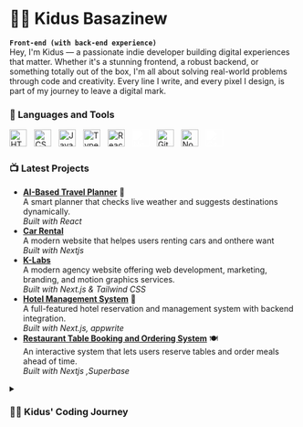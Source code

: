 # 🏄‍♂️ Kidus Basazinew
**`Front-end (with back-end experience)`**
<br/>
Hey, I'm Kidus — a passionate indie developer building digital experiences that matter. Whether it's a stunning frontend, a robust backend, or something totally out of the box, I'm all about solving real-world problems through code and creativity. Every line I write, and every pixel I design, is part of my journey to leave a digital mark.
<br/>
### 🧰 Languages and Tools
<img align="left" alt="HTML" width="30px" style="padding-right:10px;" src="https://cdn.jsdelivr.net/gh/devicons/devicon/icons/html5/html5-plain.svg" />
<img align="left" alt="CSS" width="30px" style="padding-right:10px;" src="https://cdn.jsdelivr.net/gh/devicons/devicon/icons/css3/css3-plain.svg" />
<img align="left" alt="JavaScript" width="30px" style="padding-right:10px;" src="https://cdn.jsdelivr.net/gh/devicons/devicon/icons/javascript/javascript-plain.svg" />
<img align="left" alt="TypeScript" width="30px" style="padding-right:10px;" src="https://cdn.jsdelivr.net/gh/devicons/devicon/icons/typescript/typescript-plain.svg" />
<img align="left" alt="React" width="30px" style="padding-right:10px;" src="https://cdn.jsdelivr.net/gh/devicons/devicon/icons/react/react-original.svg" />
<img align="left" alt="Next.js" width="30px" style="padding-right:10px; filter: brightness(0) invert(1);" src="https://cdn.jsdelivr.net/gh/devicons/devicon/icons/nextjs/nextjs-original.svg" />
<img align="left" alt="Git" width="30px" style="padding-right:10px;" src="https://cdn.jsdelivr.net/gh/devicons/devicon/icons/git/git-original.svg" />
<img align="left" alt="NodeJS" width="30px" style="padding-right:10px;" src="https://cdn.jsdelivr.net/gh/devicons/devicon/icons/nodejs/nodejs-original.svg" />
<img align="left" alt="GitHub" width="30px" style="padding-right:10px; filter: brightness(0) invert(1);" src="https://cdn.jsdelivr.net/gh/devicons/devicon/icons/github/github-original.svg" />
<br />

<br />


<!-- BEGIN YOUTUBE-CARDS -->
<h3>📺 Latest Projects</h3>

<ul>

  <li>
    <strong><a href="https://github.com/KidusBasazinew/ai_travel_agenct">AI-Based Travel Planner</a></strong> 🧠<br>
    A smart planner that checks live weather and suggests destinations dynamically.<br>
    <em>Built with React</em>
  </li>
   <li>
    <strong><a href="https://github.com/KidusBasazinew/carrental">Car Rental</a></strong> <br>
    A modern website that helpes users renting cars and onthere want<br>
    <em>Built with Nextjs</em>
  </li>
  <li>
    <strong><a href="https://github.com/KidusBasazinew/k-labs">K-Labs</a></strong><br>
    A modern agency website offering web development, marketing, branding, and motion graphics services.<br>
    <em>Built with Next.js & Tailwind CSS</em>
  </li>
  <li>
    <strong><a href="https://github.com/KidusBasazinew/hotel_room_booking">Hotel Management System</a></strong> 🏨<br>
    A full-featured hotel reservation and management system with backend integration.<br>
    <em>Built with Next.js, appwrite</em>
  </li>

  <li>
    <strong><a href="https://github.com/KidusBasazinew/restaurant-table-booking">Restaurant Table Booking and Ordering System</a></strong> 🍽️<br>
    An interactive system that lets users reserve tables and order meals ahead of time.<br>
    <em>Built with Nextjs ,Superbase</em>
  </li>
</ul>

<details>
  <summary><h3>👨‍💻 Kidus' Coding Journey</h3></summary>

  <p>
    Hi, I'm <strong>Kidus Basazinew</strong> — a passionate and self-driven <strong>Front-End Developer</strong> with hands-on experience in <strong>Back-End Development</strong>.
  </p>

  <p>
    My journey in tech began with a childhood curiosity. I loved playing video games and watching animations, always wondering <em>"how do they make these?"</em> That curiosity led me into game development, where I started exploring how games are built.
  </p>

  <p>
    Although game dev was exciting, I realized it involves many complex areas — like physics engines and simulations — that were difficult to handle on my own, especially as a beginner.
  </p>

  <p>
    So, I shifted to <strong>web development</strong>, and that’s where everything clicked. I quickly picked up <strong>HTML</strong> and <strong>CSS</strong>, followed by <strong>JavaScript</strong>. Each stage of learning was exciting — I built projects like a calculator, weather app, and e-commerce layout.
  </p>

  <p>
    Learning <strong>React</strong> was a game-changer, and diving into <strong>Next.js</strong> brought full-stack power to my skillset — from routing to API handling.
  </p>

  <p>
    I later explored backend technologies like <strong>CRUD operations</strong>, <strong>ORMs</strong>, and <strong>database integrations</strong>. This enabled me to create real-world, production-level applications.
  </p>

  <p>Some of my notable projects include:</p>
  <ul>
    <li>🏨 A <strong>Hotel Management System</strong> with full backend integration.</li>
    <li>🍽️ A <strong>Restaurant Table Booking and Ordering System</strong>.</li>
    <li>🧠 An <strong>AI-Based Travel Planner</strong> that checks weather conditions and recommends dynamic trips.</li>
  </ul>

  <p>
    I love solving real-world problems through code and constantly explore new tools, technologies, and ways to build impactful solutions.
  </p>
</details>


[website]: https://kidusbws.vercel.app
